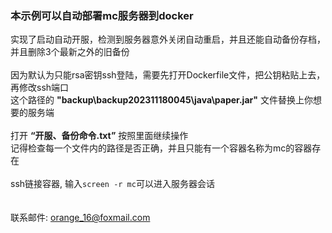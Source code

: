 ### 本示例可以自动部署mc服务器到docker

实现了启动自动开服，检测到服务器意外关闭自动重启，并且还能自动备份存档，并且删除3个最新之外的旧备份
<br>
<br>
因为默认为只能rsa密钥ssh登陆，需要先打开Dockerfile文件，把公钥粘贴上去，再修改ssh端口
<br>
这个路径的 **"backup\backup202311180045\java\paper.jar"** 文件替换上你想要的服务端
<br>
<br>
打开 **“开服、备份命令.txt”** 按照里面继续操作
<br>
记得检查每一个文件内的路径是否正确，并且只能有一个容器名称为mc的容器存在
<br>
<br>
ssh链接容器, 输入`screen -r mc`可以进入服务器会话
<br>
<br>
<br>
联系邮件: orange_16@foxmail.com
